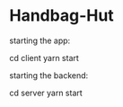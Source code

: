 # Handbag-Hut

starting the app:

cd client
yarn start

starting the backend:

cd server
yarn start
